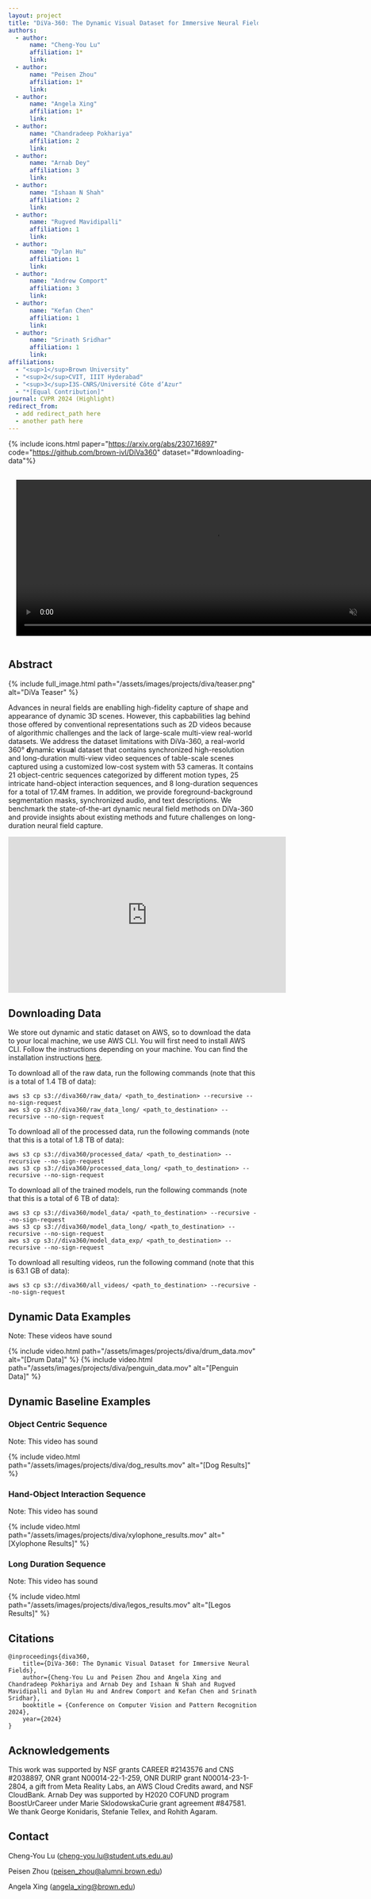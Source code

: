 ```yaml
---
layout: project
title: "DiVa-360: The Dynamic Visual Dataset for Immersive Neural Fields"
authors:
  - author:
      name: "Cheng-You Lu"
      affiliation: 1*
      link:
  - author:
      name: "Peisen Zhou"
      affiliation: 1*
      link:
  - author:
      name: "Angela Xing"
      affiliation: 1*
      link:
  - author:
      name: "Chandradeep Pokhariya"
      affiliation: 2
      link:
  - author:
      name: "Arnab Dey"
      affiliation: 3
      link:
  - author:
      name: "Ishaan N Shah"
      affiliation: 2
      link:
  - author:
      name: "Rugved Mavidipalli"
      affiliation: 1
      link:
  - author:
      name: "Dylan Hu"
      affiliation: 1
      link:
  - author:
      name: "Andrew Comport"
      affiliation: 3
      link:
  - author:
      name: "Kefan Chen"
      affiliation: 1
      link:
  - author:
      name: "Srinath Sridhar"
      affiliation: 1
      link:
affiliations:
  - "<sup>1</sup>Brown University"
  - "<sup>2</sup>CVIT, IIIT Hyderabad"
  - "<sup>3</sup>I3S-CNRS/Université Côte d’Azur"
  - "*[Equal Contribution]"
journal: CVPR 2024 (Highlight)
redirect_from:
  - add redirect_path here
  - another path here
---
```


{% include icons.html paper="https://arxiv.org/abs/2307.16897" code="https://github.com/brown-ivl/DiVa360" dataset="#downloading-data"%}

<div class="center">
    <video autoplay="autoplay"
      style="margin: 1rem"
      width="800" 
      height="315"
      loop
      controls
      muted="muted">
      <source src="/assets/images/projects/diva/origami_all.mov" type="video/mp4">
      Your browser does not support the video tag.
    </video>
</div>

## Abstract

{% include full_image.html path="/assets/images/projects/diva/teaser.png" alt="DiVa Teaser" %}

Advances in neural fields are enablling high-fidelity capture of shape and appearance of dynamic 3D scenes. However, this capbabilities lag behind those offered by conventional representations such as 2D videos because of algorithmic challenges and the lack of large-scale multi-view real-world datasets. We address the dataset limitations with DiVa-360, a real-world 360° **d**ynam**i**c **v**isu**a**l dataset that contains synchronized high-resolution and long-duration multi-view video sequences of table-scale scenes captured using a customized low-cost system with 53 cameras. It contains 21 object-centric sequences categorized by different motion types, 25 intricate hand-object interaction sequences, and 8 long-duration sequences for a total of 17.4M frames. In addition, we provide foreground-background segmentation masks, synchronized audio, and text descriptions. We benchmark the state-of-the-art dynamic neural field methods on DiVa-360 and provide insights about existing methods and future challenges on long-duration neural field capture.

<div class="center">
    <iframe width="560" height="315" src="https://www.youtube.com/embed/obeSJTUlXUs?si=f4IpuJFSkqgTI97s" title="YouTube video player" frameborder="0" allow="accelerometer; autoplay; clipboard-write; encrypted-media; gyroscope; picture-in-picture; web-share" allowfullscreen></iframe>
</div>

## Downloading Data
We store out dynamic and static dataset on AWS, so to download the data to your local machine, we use AWS CLI. You will first need to install AWS CLI. Follow the instructions depending on your machine. You can find the installation instructions [here](https://docs.aws.amazon.com/cli/latest/userguide/getting-started-install.html). 

To download all of the raw data, run the following commands (note that this is a total of 1.4 TB of data):
```
aws s3 cp s3://diva360/raw_data/ <path_to_destination> --recursive --no-sign-request
aws s3 cp s3://diva360/raw_data_long/ <path_to_destination> --recursive --no-sign-request
```

To download all of the processed data, run the following commands (note that this is a total of 1.8 TB of data):
```
aws s3 cp s3://diva360/processed_data/ <path_to_destination> --recursive --no-sign-request
aws s3 cp s3://diva360/processed_data_long/ <path_to_destination> --recursive --no-sign-request
```

To download all of the trained models, run the following commands (note that this is a total of 6 TB of data):
```
aws s3 cp s3://diva360/model_data/ <path_to_destination> --recursive --no-sign-request
aws s3 cp s3://diva360/model_data_long/ <path_to_destination> --recursive --no-sign-request
aws s3 cp s3://diva360/model_data_exp/ <path_to_destination> --recursive --no-sign-request
```

To download all resulting videos, run the following command (note that this is 63.1 GB of data):
```
aws s3 cp s3://diva360/all_videos/ <path_to_destination> --recursive --no-sign-request
```

## Dynamic Data Examples

Note: These videos have sound

{% include video.html path="/assets/images/projects/diva/drum_data.mov" alt="[Drum Data]" %}
{% include video.html path="/assets/images/projects/diva/penguin_data.mov" alt="[Penguin Data]" %}

## Dynamic Baseline Examples

### Object Centric Sequence

Note: This video has sound

{% include video.html path="/assets/images/projects/diva/dog_results.mov" alt="[Dog Results]" %}

### Hand-Object Interaction Sequence

Note: This video has sound

{% include video.html path="/assets/images/projects/diva/xylophone_results.mov" alt="[Xylophone Results]" %}

### Long Duration Sequence

Note: This video has sound

{% include video.html path="/assets/images/projects/diva/legos_results.mov" alt="[Legos Results]" %}

## Citations
    @inproceedings{diva360,
        title={DiVa-360: The Dynamic Visual Dataset for Immersive Neural Fields},
        author={Cheng-You Lu and Peisen Zhou and Angela Xing and Chandradeep Pokhariya and Arnab Dey and Ishaan N Shah and Rugved Mavidipalli and Dylan Hu and Andrew Comport and Kefan Chen and Srinath Sridhar},
        booktitle = {Conference on Computer Vision and Pattern Recognition 2024},
        year={2024}
    }

## Acknowledgements
This work was supported by NSF grants CAREER #2143576 and CNS #2038897, ONR grant N00014-22-1-259, ONR DURIP grant N00014-23-1-2804, a gift from Meta Reality Labs, an AWS Cloud Credits award, and NSF CloudBank. Arnab Dey was supported by H2020 COFUND program BoostUrCareer under Marie SklodowskaCurie grant agreement #847581. We thank George Konidaris, Stefanie Tellex, and Rohith Agaram.

## Contact

Cheng-You Lu ([cheng-you.lu@student.uts.edu.au](cheng-you.lu@student.uts.edu.au))

Peisen Zhou ([peisen_zhou@alumni.brown.edu](peisen_zhou@alumni.brown.edu))

Angela Xing ([angela_xing@brown.edu](angela_xing@brown.edu))
